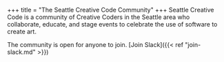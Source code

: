 +++
title = "The Seattle Creative Code Community"
+++
Seattle Creative Code is a community of Creative Coders in the Seattle area who collaborate, educate, and stage events to celebrate the use of software to create art.

The community is open for anyone to join. [Join Slack]({{< ref "join-slack.md" >}})